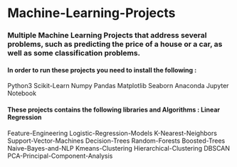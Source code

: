 # Machine-Learning-Projects
### Multiple Machine Learning Projects that address several problems, such as predicting the price of a house or a car, as well as some classification problems.
#### In order to run these projects you need to install the following  :
Python3
Scikit-Learn
Numpy
Pandas
Matplotlib
Seaborn
Anaconda
Jupyter
Notebook
#### These projects contains the following libraries and Algorithms : Linear Regression
Feature-Engineering
Logistic-Regression-Models
K-Nearest-Neighbors
Support-Vector-Machines
Decision-Trees
Random-Forests
Boosted-Trees
Naive-Bayes-and-NLP
Kmeans-Clustering
Hierarchical-Clustering
DBSCAN
PCA-Principal-Component-Analysis
